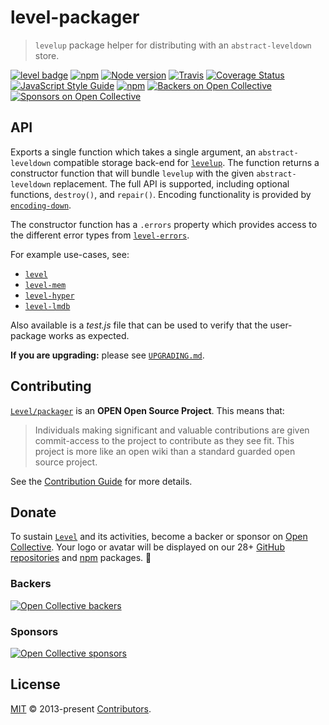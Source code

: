 # level-packager

> `levelup` package helper for distributing with an `abstract-leveldown` store.

[![level badge][level-badge]](https://github.com/Level/awesome)
[![npm](https://img.shields.io/npm/v/level-packager.svg?label=&logo=npm)](https://www.npmjs.com/package/level-packager)
[![Node version](https://img.shields.io/node/v/level-packager.svg)](https://www.npmjs.com/package/level-packager)
[![Travis](https://img.shields.io/travis/com/Level/packager.svg?logo=travis&label=)](https://travis-ci.com/Level/packager)
[![Coverage Status](https://coveralls.io/repos/github/Level/packager/badge.svg)](https://coveralls.io/github/Level/packager)
[![JavaScript Style Guide](https://img.shields.io/badge/code_style-standard-brightgreen.svg)](https://standardjs.com)
[![npm](https://img.shields.io/npm/dm/level-packager.svg?label=dl)](https://www.npmjs.com/package/level-packager)
[![Backers on Open Collective](https://opencollective.com/level/backers/badge.svg?color=orange)](#backers)
[![Sponsors on Open Collective](https://opencollective.com/level/sponsors/badge.svg?color=orange)](#sponsors)

## API

Exports a single function which takes a single argument, an `abstract-leveldown` compatible storage back-end for [`levelup`](https://github.com/Level/levelup). The function returns a constructor function that will bundle `levelup` with the given `abstract-leveldown` replacement. The full API is supported, including optional functions, `destroy()`, and `repair()`. Encoding functionality is provided by [`encoding-down`](https://github.com/Level/encoding-down).

The constructor function has a `.errors` property which provides access to the different error types from [`level-errors`](https://github.com/Level/errors#api).

For example use-cases, see:

- [`level`](https://github.com/Level/level)
- [`level-mem`](https://github.com/Level/level-mem)
- [`level-hyper`](https://github.com/Level/level-hyper)
- [`level-lmdb`](https://github.com/Level/level-lmdb)

Also available is a _test.js_ file that can be used to verify that the user-package works as expected.

**If you are upgrading:** please see [`UPGRADING.md`](UPGRADING.md).

## Contributing

[`Level/packager`](https://github.com/Level/packager) is an **OPEN Open Source Project**. This means that:

> Individuals making significant and valuable contributions are given commit-access to the project to contribute as they see fit. This project is more like an open wiki than a standard guarded open source project.

See the [Contribution Guide](https://github.com/Level/community/blob/master/CONTRIBUTING.md) for more details.

## Donate

To sustain [`Level`](https://github.com/Level) and its activities, become a backer or sponsor on [Open Collective](https://opencollective.com/level). Your logo or avatar will be displayed on our 28+ [GitHub repositories](https://github.com/Level) and [npm](https://www.npmjs.com/) packages. 💖

### Backers

[![Open Collective backers](https://opencollective.com/level/backers.svg?width=890)](https://opencollective.com/level)

### Sponsors

[![Open Collective sponsors](https://opencollective.com/level/sponsors.svg?width=890)](https://opencollective.com/level)

## License

[MIT](LICENSE.md) © 2013-present [Contributors](CONTRIBUTORS.md).

[level-badge]: https://leveljs.org/img/badge.svg
